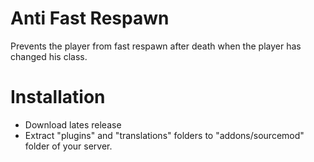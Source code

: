 # Anti Fast Respawn

Prevents the player from fast respawn after death when the player has changed his class.

# Installation

* Download lates release
* Extract "plugins" and "translations" folders to "addons/sourcemod" folder of your server.
